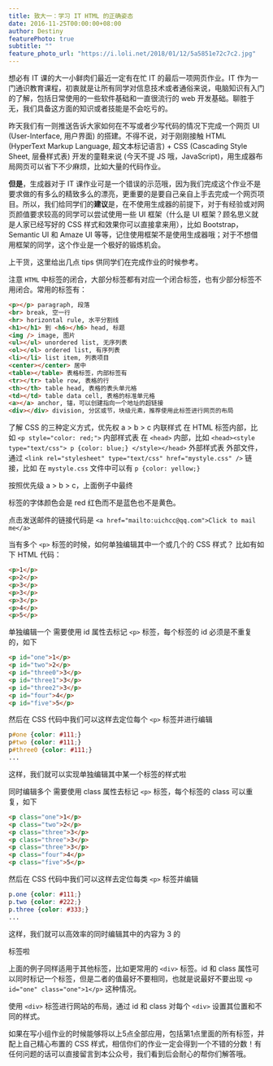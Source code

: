 ```yaml
---
title: 致大一：学习 IT HTML 的正确姿态
date: 2016-11-25T00:00:00+08:00
author: Destiny
featurePhoto: true
subtitle: ""
feature_photo_url: "https://i.loli.net/2018/01/12/5a5851e72c7c2.jpg"
---
```


想必有 IT 课的大一小鲜肉们最近一定有在忙 IT 的最后一项网页作业。IT 作为一门通识教育课程，初衷就是让所有同学对信息技术或者通俗来说，电脑知识有入门的了解，包括日常使用的一些软件基础和一直很流行的 web 开发基础。聊胜于无，我们具备这方面的知识或者技能是不会吃亏的。

昨天我们有一则推送告诉大家如何在不写或者少写代码的情况下完成一个网页 UI (User-Interface, 用户界面) 的搭建。不得不说，对于刚刚接触 HTML (HyperText Markup Language, 超文本标记语言) + CSS (Cascading Style Sheet, 层叠样式表) 开发的童鞋来说 (今天不提 JS 哦，JavaScript)，用生成器布局网页可以省下不少麻烦，比如大量的代码作业。

**但是**，生成器对于 IT 课作业可是一个错误的示范哦，因为我们完成这个作业不是要求做的有多么的精致多么的漂亮，更重要的是要自己亲自上手去完成一个网页项目。所以，我们给同学们的**建议**是，在不使用生成器的前提下，对于有经验或对网页颜值要求较高的同学可以尝试使用一些 UI 框架（什么是 UI 框架？顾名思义就是人家已经写好的 CSS 样式和效果你可以直接拿来用），比如 Bootstrap，Semantic UI 和 Amaze UI 等等，记住使用框架不是使用生成器哦；对于不想借用框架的同学，这个作业是一个极好的锻炼机会。

上干货，这里给出几点 tips 供同学们在完成作业的时候参考。

注意 `HTML` 中标签的闭合，大部分标签都有对应一个闭合标签，也有少部分标签不用闭合。常用的标签有：

```html
<p></p> paragraph, 段落
<br> break, 空一行
<hr> horizontal rule, 水平分割线
<h1></h1> 到 <h6></h6> head, 标题
<img /> image, 图片
<ul></ul> unordered list, 无序列表
<ol></ol> ordered list, 有序列表
<li></li> list item, 列表项目
<center></center> 居中
<table></table> 表格标签，内部标签有
<tr></tr> table row, 表格的行
<th></th> table head, 表格的表头单元格
<td></td> table data cell, 表格的标准单元格
<a></a> anchor, 锚，可以创建指向一个地址的超链接
<div></div> division, 分区或节，块级元素，推荐使用此标签进行网页的布局
```

了解 CSS 的三种定义方式，优先权 a > b > c
内联样式
在 HTML 标签内部，比如 
`<p style="color: red;">`
内部样式表
在 `<head>` 内部，比如 
`<head><style type="text/css"> p {color: blue;} </style></head>`
外部样式表
外部文件，通过 `<link rel="stylesheet" type="text/css" href="mystyle.css" />` 链接，比如
在 `mystyle.css` 文件中可以有
`p {color: yellow;}`

按照优先级 a > b > c，上面例子中最终 <p> 标签的字体颜色会是 red 红色而不是蓝色也不是黄色。

点击发送邮件的链接代码是
`<a href="mailto:uichcc@qq.com">Click to mail me</a>`

当有多个 `<p>` 标签的时候，如何单独编辑其中一个或几个的 CSS 样式？
比如有如下 HTML 代码：
```html
<p>1</p>
<p>2</p>
<p>3</p>
<p>3</p>
<p>3</p>
<p>4</p>
<p>5</p>
```

单独编辑一个
需要使用 id 属性去标记 `<p>` 标签，每个标签的 id 必须是不重复的，如下

```html
<p id="one">1</p>
<p id="two">2</p>
<p id="three0">3</p>
<p id="three1">3</p>
<p id="three2">3</p>
<p id="four">4</p>
<p id="five">5</p>
```

然后在 CSS 代码中我们可以这样去定位每个 `<p>` 标签并进行编辑

```css
p#one {color: #111;}
p#two {color: #111;}
p#three0 {color: #111;}
... 
```

这样，我们就可以实现单独编辑其中某一个标签的样式啦

同时编辑多个
需要使用 class 属性去标记 `<p>` 标签，每个标签的 class 可以重复，如下

```html
<p class="one">1</p>
<p class="two">2</p>
<p class="three">3</p>
<p class="three">3</p>
<p class="three">3</p>
<p class="four">4</p>
<p class="five">5</p>
```

然后在 CSS 代码中我们可以这样去定位每类 `<p>` 标签并编辑

```css
p.one {color: #111;}
p.two {color: #222;}
p.three {color: #333;}
...
```

这样，我们就可以高效率的同时编辑其中的内容为 3 的 <p> 标签啦

上面的例子同样适用于其他标签，比如更常用的 `<div>` 标签。id 和 class 属性可以同时标记一个标签，但是二者的值最好不要相同，也就是说最好不要出现 `<p id="one" class="one">1</p>` 这种情况。

使用 `<div>` 标签进行网站的布局，通过 id 和 class 对每个 `<div>` 设置其位置和不同的样式。

如果在写小组作业的时候能够将以上5点全部应用，包括第1点里面的所有标签，并配上自己精心布置的 CSS 样式，相信你们的作业一定会得到一个不错的分数！有任何问题的话可以直接留言到本公众号，我们看到后会耐心的帮你们解答哦。
